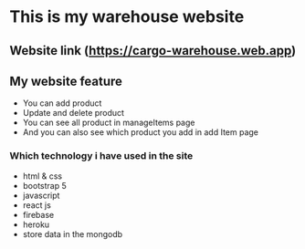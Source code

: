 # This is my warehouse website
## Website link (https://cargo-warehouse.web.app)
## My website feature
- You can add product
- Update and delete product
- You can see all product in manageItems page
- And you can also see which product you add in add Item page

### Which technology i have used in the site
- html & css
- bootstrap 5
- javascript 
- react js
- firebase 
- heroku 
- store data in the mongodb
